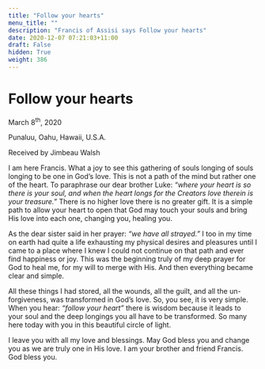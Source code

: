 ```yaml
---
title: "Follow your hearts"
menu_title: ""
description: "Francis of Assisi says Follow your hearts"
date: 2020-12-07 07:21:03+11:00
draft: False
hidden: True
weight: 386
---
```

# Follow your hearts

March 8<sup>th</sup>, 2020

Punaluu, Oahu, Hawaii, U.S.A.

Received by Jimbeau Walsh



I am here Francis. What a joy to see this gathering of souls longing of souls longing to be one in God’s love. This is not a path of the mind but rather one of the heart. To paraphrase our dear brother Luke: *“where your heart is so there is your soul, and when the heart longs for the Creators love therein is your treasure.”* There is no higher love there is no greater gift. It is a simple path to allow your heart to open that God may touch your souls and bring His love into each one, changing you, healing you.

As the dear sister said in her prayer: *“we have all strayed.”* I too in my time on earth had quite a life exhausting my physical desires and pleasures until I came to a place where I knew I could not continue on that path and ever find happiness or joy. This was the beginning truly of my deep prayer for God to heal me, for my will to merge with His. And then everything became clear and simple. 

All these things I had stored, all the wounds, all the guilt, and all the un-forgiveness, was transformed in God’s love. So, you see, it is very simple. When you hear: *“follow your heart”* there is wisdom because it leads to your soul and the deep longings you all have to be transformed. So many here today with you in this beautiful circle of light. 

I leave you with all my love and blessings. May God bless you and change you as we are truly one in His love. I am your brother and friend Francis. God bless you.

